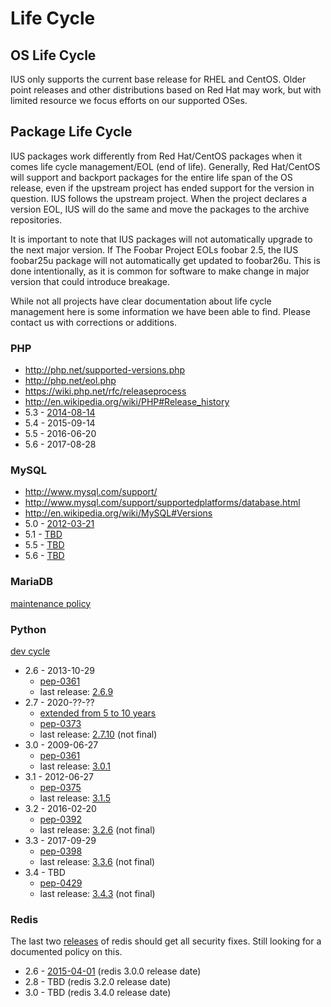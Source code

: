 # Life Cycle

## OS Life Cycle
IUS only supports the current base release for RHEL and CentOS.  Older point
releases and other distributions based on Red Hat may work, but with limited
resource we focus efforts on our supported OSes.

## Package Life Cycle
IUS packages work differently from Red Hat/CentOS packages when it comes
life cycle management/EOL (end of life). Generally, Red Hat/CentOS will support
and backport packages for the entire life span of the OS release, even if the
upstream project has ended support for the version in question. IUS follows the
upstream project.  When the project declares a version EOL, IUS will do the
same and move the packages to the archive repositories.

It is important to note that IUS packages will not automatically upgrade to the
next major version. If The Foobar Project EOLs foobar 2.5, the IUS foobar25u
package will not automatically get updated to foobar26u. This is done
intentionally, as it is common for software to make change in major version
that could introduce breakage.

While not all projects have clear documentation about life cycle management
here is some information we have been able to find. Please contact us with
corrections or additions.

### PHP

* http://php.net/supported-versions.php
* http://php.net/eol.php
* https://wiki.php.net/rfc/releaseprocess
* http://en.wikipedia.org/wiki/PHP#Release_history
* 5.3 - [2014-08-14](http://php.net/archive/2014.php#id2014-08-14-1)
* 5.4 - 2015-09-14
* 5.5 - 2016-06-20
* 5.6 - 2017-08-28

### MySQL

* http://www.mysql.com/support/
* http://www.mysql.com/support/supportedplatforms/database.html
* http://en.wikipedia.org/wiki/MySQL#Versions
* 5.0 - [2012-03-21](http://dev.mysql.com/doc/relnotes/mysql/5.0/en/news-5-0-96.html)
* 5.1 - [TBD](http://dev.mysql.com/doc/relnotes/mysql/5.1/en/)
* 5.5 - [TBD](http://dev.mysql.com/doc/relnotes/mysql/5.5/en/)
* 5.6 - [TBD](http://dev.mysql.com/doc/relnotes/mysql/5.6/en/)

### MariaDB

[maintenance policy](https://mariadb.com/kb/en/mariadb/mariadb-maintenance-policy/)

### Python

[dev cycle](https://docs.python.org/devguide/devcycle.html)

* 2.6 - 2013-10-29
    * [pep-0361](https://www.python.org/dev/peps/pep-0361/)
    * last release: [2.6.9](https://www.python.org/download/releases/2.6.9/)
* 2.7 - 2020-??-??
    * [extended from 5 to 10 years](https://hg.python.org/peps/rev/76d43e52d978)
    * [pep-0373](https://www.python.org/dev/peps/pep-0373/)
    * last release: [2.7.10](https://www.python.org/downloads/release/python-2710/) (not final)
* 3.0 - 2009-06-27
    * [pep-0361](https://www.python.org/dev/peps/pep-0361/)
    * last release: [3.0.1](https://www.python.org/download/releases/3.0.1/)
* 3.1 - 2012-06-27
    * [pep-0375](https://www.python.org/dev/peps/pep-0375/)
    * last release: [3.1.5](https://www.python.org/downloads/release/python-315/)
* 3.2 - 2016-02-20
    * [pep-0392](https://www.python.org/dev/peps/pep-0392/)
    * last release: [3.2.6](https://www.python.org/downloads/release/python-326/) (not final)
* 3.3 - 2017-09-29
    * [pep-0398](https://www.python.org/dev/peps/pep-0398/)
    * last release: [3.3.6](https://www.python.org/downloads/release/python-336/) (not final)
* 3.4 - TBD
    * [pep-0429](https://www.python.org/dev/peps/pep-0429/)
    * last release: [3.4.3](https://www.python.org/downloads/release/python-343/) (not final)

### Redis

The last two [releases](http://redis.io/download) of redis should get all security fixes.  Still looking for a documented policy on this.

* 2.6 - [2015-04-01](https://github.com/antirez/redis/blob/7ae1d4d6f50fa627a32eee261743d41d64a13e96/00-RELEASENOTES#L36) (redis 3.0.0 release date)
* 2.8 - TBD (redis 3.2.0 release date)
* 3.0 - TBD (redis 3.4.0 release date)
